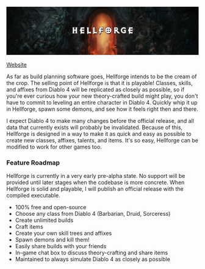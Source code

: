 ![Hellforge](cover.png)

[Website](https://hellforge.net "Website") 

As far as build planning software goes, Hellforge intends to be the cream of the crop. The selling point of Hellforge is that it is playable! Classes, skills, and affixes from Diablo 4 will be replicated as closely as possible, so if you're ever curious how your new theory-crafted build might play, you don't have to commit to leveling an entire character in Diablo 4. Quickly whip it up in Hellforge, spawn some demons, and see how it feels right then and there.

I expect Diablo 4 to make many changes before the official release, and all data that currently exists will probably be invalidated. Because of this, Hellforge is designed in a way to make it as quick and easy as possible to create new classes, affixes, talents, and items. It's so easy, Hellforge can be modified to work for other games too.

### Feature Roadmap

Hellforge is currently in a very early pre-alpha state.  No support will be provided until later stages when the codebase is more concrete.  When Hellforge is solid and playable, I will publish an official release with the compiled executable.

- 100% free and open-source
- Choose any class from Diablo 4 (Barbarian, Druid, Sorceress)
- Create unlimited builds
- Craft items
- Create your own skill trees and affixes
- Spawn demons and kill them!
- Easily share builds with your friends
- In-game chat box to discuss theory-crafting and share items
- Maintained to always simulate Diablo 4 as closely as possible

